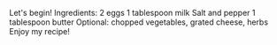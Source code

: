 Let's begin!
Ingredients:
2 eggs
1 tablespoon milk
Salt and pepper
1 tablespoon butter
Optional: chopped vegetables, grated cheese, herbs
Enjoy my recipe!

